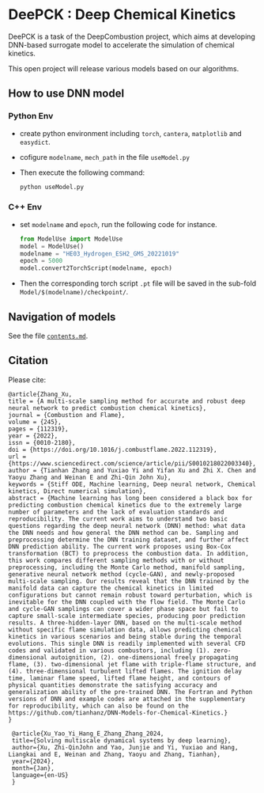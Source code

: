 

# DeePCK : Deep Chemical Kinetics

DeePCK is a task of the DeepCombustion project, which aims at developing DNN-based surrogate model to accelerate the simulation of chemical kinetics.

This open project will release various models based on our algorithms.

## How to use DNN model
### Python Env
- create python environment including `torch`, `cantera`, `matplotlib` and `easydict`.

- cofigure `modelname`, `mech_path` in the file `useModel.py`

- Then execute the following command: 

    ```python
    python useModel.py
    ```

### C++ Env
- set  `modelname` and `epoch`, run the following code for instance.

    ```python
    from ModelUse import ModelUse
    model = ModelUse()
    modelname = "HE03_Hydrogen_ESH2_GMS_20221019"
    epoch = 5000
    model.convert2TorchScript(modelname, epoch)
    ```
 - Then the corresponding torch script `.pt` file will be saved in the sub-fold `Model/$(modelname)/checkpoint/`.

## Navigation of models

See the file [`contents.md`](contents.md).

## Citation
Please cite: 
```
@article{Zhang_Xu,
title = {A multi-scale sampling method for accurate and robust deep neural network to predict combustion chemical kinetics},
journal = {Combustion and Flame},
volume = {245},
pages = {112319},
year = {2022},
issn = {0010-2180},
doi = {https://doi.org/10.1016/j.combustflame.2022.112319},
url = {https://www.sciencedirect.com/science/article/pii/S0010218022003340},
author = {Tianhan Zhang and Yuxiao Yi and Yifan Xu and Zhi X. Chen and Yaoyu Zhang and Weinan E and Zhi-Qin John Xu},
keywords = {Stiff ODE, Machine learning, Deep neural network, Chemical kinetics, Direct numerical simulation},
abstract = {Machine learning has long been considered a black box for predicting combustion chemical kinetics due to the extremely large number of parameters and the lack of evaluation standards and reproducibility. The current work aims to understand two basic questions regarding the deep neural network (DNN) method: what data the DNN needs and how general the DNN method can be. Sampling and preprocessing determine the DNN training dataset, and further affect DNN prediction ability. The current work proposes using Box-Cox transformation (BCT) to preprocess the combustion data. In addition, this work compares different sampling methods with or without preprocessing, including the Monte Carlo method, manifold sampling, generative neural network method (cycle-GAN), and newly-proposed multi-scale sampling. Our results reveal that the DNN trained by the manifold data can capture the chemical kinetics in limited configurations but cannot remain robust toward perturbation, which is inevitable for the DNN coupled with the flow field. The Monte Carlo and cycle-GAN samplings can cover a wider phase space but fail to capture small-scale intermediate species, producing poor prediction results. A three-hidden-layer DNN, based on the multi-scale method without specific flame simulation data, allows predicting chemical kinetics in various scenarios and being stable during the temporal evolutions. This single DNN is readily implemented with several CFD codes and validated in various combustors, including (1). zero-dimensional autoignition, (2). one-dimensional freely propagating flame, (3). two-dimensional jet flame with triple-flame structure, and (4). three-dimensional turbulent lifted flames. The ignition delay time, laminar flame speed, lifted flame height, and contours of physical quantities demonstrate the satisfying accuracy and generalization ability of the pre-trained DNN. The Fortran and Python versions of DNN and example codes are attached in the supplementary for reproducibility, which can also be found on the https://github.com/tianhanz/DNN-Models-for-Chemical-Kinetics.}
}

 @article{Xu_Yao_Yi_Hang_E_Zhang_Zhang_2024,  
 title={Solving multiscale dynamical systems by deep learning}, 
 author={Xu, Zhi-QinJohn and Yao, Junjie and Yi, Yuxiao and Hang, Liangkai and E, Weinan and Zhang, Yaoyu and Zhang, Tianhan}, 
 year={2024}, 
 month={Jan}, 
 language={en-US} 
 }

```
